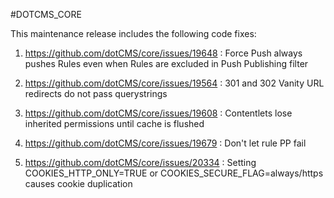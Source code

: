 #DOTCMS_CORE


This maintenance release includes the following code fixes:

1. https://github.com/dotCMS/core/issues/19648 : Force Push always pushes Rules even when Rules are excluded in Push Publishing filter

2. https://github.com/dotCMS/core/issues/19564 : 301 and 302 Vanity URL redirects do not pass querystrings

3. https://github.com/dotCMS/core/issues/19608 : Contentlets lose inherited permissions until cache is flushed

4. https://github.com/dotCMS/core/issues/19679 : Don't let rule PP fail

5. https://github.com/dotCMS/core/issues/20334 : Setting COOKIES_HTTP_ONLY=TRUE or COOKIES_SECURE_FLAG=always/https causes cookie duplication